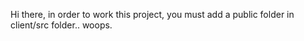 Hi there, in order to work this project, you must add a public folder in client/src folder.. woops.

